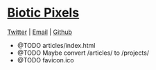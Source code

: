 # [Biotic Pixels](http://bioticpixels.com "bioticpixels.com") #

[Twitter](http://twitter.com/bioticpixels "twitter.com/bioticpixels") | [Email](mailto:bioticpixel@gmail.com "bioticpixel@gmail.com") | [Github](http://github.com/BioticPixels "github.com/BioticPixels")

- @TODO articles/index.html
- @TODO Maybe convert /articles/ to /projects/
- @TODO favicon.ico
